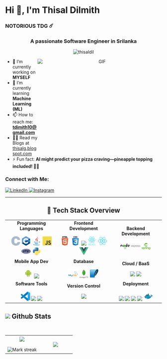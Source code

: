 # Hi 👋, I'm Thisal Dilmith
### NOTORIOUS TDG ☄️


<h3 align="center">A passionate Software Engineer in Srilanka</h3>

<p align="center"> <img src="https://komarev.com/ghpvc/?username=thisaldil&label=Profile%20views&color=0e75b6&style=flat" alt="thisaldil" /> </p>



<a target="_blank" align="center">
  <img align="right" top="500" height="300" width="400" alt="GIF" src="https://media.licdn.com/dms/image/v2/D5612AQHPo2XcY6F6qQ/article-cover_image-shrink_600_2000/article-cover_image-shrink_600_2000/0/1709671543058?e=2147483647&v=beta&t=a4rPwv4RtZzAdtxMCOnYldsqR05EbI_ssBJIH7vI8v8">
</a>




- 🔭 I’m currently working on **MYSELF**
- 🌱 I’m currently learning **Machine Learning (ML)**
- 📫 How to reach me: **tdimith10@gmail.com**
- 🕵️‍♂️ Read my Blogs at [thisalg.blogspot.com](https://thisalg.blogspot.com/)
- ⚡ Fun fact: **AI might predict your pizza craving—pineapple topping included! 🍕🤖**



### Connect with Me:
<p>
  <a href="https://linkedin.com/in/thisalgonsalkorala" target="_blank">
    <img src="https://raw.githubusercontent.com/rahuldkjain/github-profile-readme-generator/master/src/images/icons/Social/linked-in-alt.svg" alt="LinkedIn" height="30" width="40" />
  </a>
  <a href="https://instagram.com/dr.notorio.us" target="_blank">
    <img src="https://raw.githubusercontent.com/rahuldkjain/github-profile-readme-generator/master/src/images/icons/Social/instagram.svg" alt="Instagram" height="30" width="40" />
  </a>
</p>





---


<h2 align="center">🧰 Tech Stack Overview</h2>

<table align="center">
  <tr>
    <td align="center" width="300">
      <strong>Programming Languages</strong><br/><br/>
      <img src="https://raw.githubusercontent.com/devicons/devicon/master/icons/c/c-original.svg" width="30" />
      <img src="https://raw.githubusercontent.com/devicons/devicon/master/icons/cplusplus/cplusplus-original.svg" width="30" />
      <img src="https://raw.githubusercontent.com/devicons/devicon/master/icons/java/java-original.svg" width="30" />
      <img src="https://raw.githubusercontent.com/devicons/devicon/master/icons/javascript/javascript-original.svg" width="30" />
      <img src="https://raw.githubusercontent.com/devicons/devicon/master/icons/php/php-original.svg" width="30" />
      <img src="https://raw.githubusercontent.com/devicons/devicon/master/icons/python/python-original.svg" width="30" />
    </td>
    <td align="center" width="250">
      <strong>Frontend Development</strong><br/><br/>
      <img src="https://raw.githubusercontent.com/devicons/devicon/master/icons/html5/html5-original-wordmark.svg" width="30" />
      <img src="https://raw.githubusercontent.com/devicons/devicon/master/icons/css3/css3-original-wordmark.svg" width="30" />
      <img src="https://www.vectorlogo.zone/logos/tailwindcss/tailwindcss-icon.svg" width="30" />
      <img src="https://raw.githubusercontent.com/devicons/devicon/master/icons/react/react-original-wordmark.svg" width="30" />
      <img src="https://raw.githubusercontent.com/devicons/devicon/master/icons/react/react-original.svg" width="30" title="React Native"/>
      <img src="https://raw.githubusercontent.com/devicons/devicon/master/icons/vuejs/vuejs-original.svg" width="30" />
    </td>
    <td align="center" width="300">
      <strong>Backend Development</strong><br/><br/>
      <img src="https://raw.githubusercontent.com/devicons/devicon/master/icons/nodejs/nodejs-original-wordmark.svg" width="30" />
      <img src="https://raw.githubusercontent.com/devicons/devicon/master/icons/express/express-original-wordmark.svg" width="30" />
      <img src="https://raw.githubusercontent.com/devicons/devicon/master/icons/spring/spring-original-wordmark.svg" width="30" />
    </td>
  </tr>

  <tr>
    <td align="center" width="300">
      <strong>Mobile App Dev</strong><br/><br/>
      <img src="https://raw.githubusercontent.com/devicons/devicon/master/icons/android/android-original-wordmark.svg" width="30" />
      <img src="https://www.vectorlogo.zone/logos/kotlinlang/kotlinlang-icon.svg" width="30" />
    </td>
    <td align="center" width="300">
      <strong>Database</strong><br/><br/>
      <img src="https://raw.githubusercontent.com/devicons/devicon/master/icons/mysql/mysql-original-wordmark.svg" width="30" />
      <img src="https://raw.githubusercontent.com/devicons/devicon/master/icons/mongodb/mongodb-original-wordmark.svg" width="30" />
      <img src="https://raw.githubusercontent.com/devicons/devicon/master/icons/sqlite/sqlite-original.svg" width="30" />
    </td>
    <td align="center" width="300">
      <strong>Cloud / BaaS</strong><br/><br/>
      <img src="https://www.vectorlogo.zone/logos/google_cloud/google_cloud-icon.svg" width="30" />
      <img src="https://www.vectorlogo.zone/logos/firebase/firebase-icon.svg" width="30" />
    </td>
  </tr>

  <tr>
    <td align="center" width="300">
      <strong>Software Tools</strong><br/><br/>
      <img src="https://raw.githubusercontent.com/devicons/devicon/master/icons/vscode/vscode-original.svg" width="30" />
      <img src="https://www.vectorlogo.zone/logos/figma/figma-icon.svg" width="30" />
      <img src="https://www.vectorlogo.zone/logos/getpostman/getpostman-icon.svg" width="30" />
    </td>
    <td align="center" width="300">
      <strong>Version Control</strong><br/><br/>
      <img src="https://www.vectorlogo.zone/logos/git-scm/git-scm-icon.svg" width="30" />
    </td>
<td align="center" width="300">
  <strong>Deployment</strong><br/><br/>
  <img src="https://www.vectorlogo.zone/logos/vercel/vercel-icon.svg" width="30" />
  <img src="https://upload.wikimedia.org/wikipedia/commons/thumb/6/61/Render-logo.svg/2048px-Render-logo.svg.png" width="30" />
  <img src="https://raw.githubusercontent.com/railwayapp/branding/master/logo-light.svg" width="30" />
  <img src="https://upload.wikimedia.org/wikipedia/commons/8/84/CPanel_logo.svg" width="40" />
  <img src="https://raw.githubusercontent.com/devicons/devicon/master/icons/docker/docker-original.svg" width="30" />
</td>

  </tr>
</table>





## <img src="https://media.giphy.com/media/iY8CRBdQXODJSCERIr/giphy.gif" width="35"><b> Github Stats </b>
<br>


<!--- stats & Trophy (start) -->
<p align="center">
  <!--- stats (start) -->
<table align="center">
<tr border="none">
<td width="50%" align="center">
  
  <img  align="center"  src="https://github-readme-stats.vercel.app/api?username=thisaldil&theme=dark&show_icons=true&count_private=true" />
  <br></br>
  <img  title="🔥 Get streak stats for your profile at git.io/streak-stats" alt="Mark streak" src="https://github-readme-streak-stats.herokuapp.com/?user=thisaldil&theme=dark&hide_border=false" /> 
</td>

<td width="50%" align="center">

  <img  align="center"  src="https://github-readme-stats.anuraghazra1.vercel.app/api/top-langs/?username=thisaldil&theme=dark&hide_border=false&no-bg=true&no-frame=true&langs_count=10"/>
  
  </td>
</tr>
</table>
<!--- stats (end) -->

</p>        
<!--- stats (end) -->
